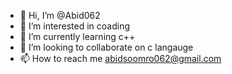- 👋 Hi, I’m @Abid062
- 👀 I’m interested in coading
- 🌱 I’m currently learning c++
- 💞️ I’m looking to collaborate on c langauge
- 📫 How to reach me abidsoomro062@gmail.com

<!---
Abid062/Abid062 is a ✨ special ✨ repository because its `README.md` (this file) appears on your GitHub profile.
You can click the Preview link to take a look at your changes.
--->
